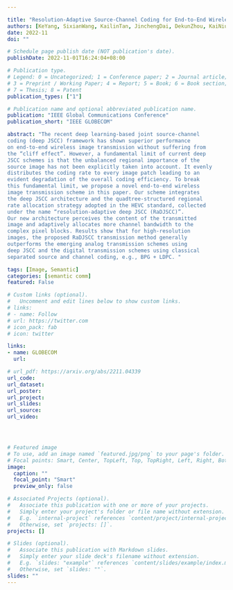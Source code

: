 ```yaml
---

title: "Resolution-Adaptive Source-Channel Coding for End-to-End Wireless Image Transmission"
authors: [KeYang, SixianWang, KailinTan, JinchengDai, DekunZhou, KaiNiu]
date: 2022-11
doi: ""

# Schedule page publish date (NOT publication's date).
publishDate: 2022-11-01T16:24:04+08:00

# Publication type.
# Legend: 0 = Uncategorized; 1 = Conference paper; 2 = Journal article;
# 3 = Preprint / Working Paper; 4 = Report; 5 = Book; 6 = Book section;
# 7 = Thesis; 8 = Patent
publication_types: ["1"]

# Publication name and optional abbreviated publication name.
publication: "IEEE Global Communications Conference"
publication_short: "IEEE GLOBECOM"

abstract: "The recent deep learning-based joint source-channel
coding (deep JSCC) framework has shown superior performance
on end-to-end wireless image transmission without suffering from
the “cliff effect”. However, a fundamental limit of current deep
JSCC schemes is that the unbalanced regional importance of the
source image has not been explicitly taken into account. It evenly
distributes the coding rate to every image patch leading to an
evident degradation of the overall coding efficiency. To break
this fundamental limit, we propose a novel end-to-end wireless
image transmission scheme in this paper. Our scheme integrates
the deep JSCC architecture and the quadtree-structured regional
rate allocation strategy adopted in the HEVC standard, collected
under the name “resolution-adaptive deep JSCC (RaDJSCC)”.
Our new architecture perceives the content of the transmitted
image and adaptively allocates more channel bandwidth to the
complex pixel blocks. Results show that for high-resolution
images, the proposed RaDJSCC transmission method generally
outperforms the emerging analog transmission schemes using
deep JSCC and the digital transmission schemes using classical
separated source and channel coding, e.g., BPG + LDPC. "

tags: [Image, Semantic]
categories: [semantic comm]
featured: False

# Custom links (optional).
#   Uncomment and edit lines below to show custom links.
# links:
# - name: Follow
# url: https://twitter.com
# icon_pack: fab
# icon: twitter

links:
- name: GLOBECOM
  url:

# url_pdf: https://arxiv.org/abs/2211.04339
url_code: 
url_dataset:
url_poster:
url_project: 
url_slides:
url_source: 
url_video:




# Featured image
# To use, add an image named `featured.jpg/png` to your page's folder. 
# Focal points: Smart, Center, TopLeft, Top, TopRight, Left, Right, BottomLeft, Bottom, BottomRight.
image:
  caption: ""
  focal_point: "Smart"
  preview_only: false

# Associated Projects (optional).
#   Associate this publication with one or more of your projects.
#   Simply enter your project's folder or file name without extension.
#   E.g. `internal-project` references `content/project/internal-project/index.md`.
#   Otherwise, set `projects: []`.
projects: []

# Slides (optional).
#   Associate this publication with Markdown slides.
#   Simply enter your slide deck's filename without extension.
#   E.g. `slides: "example"` references `content/slides/example/index.md`.
#   Otherwise, set `slides: ""`.
slides: ""
---
```

